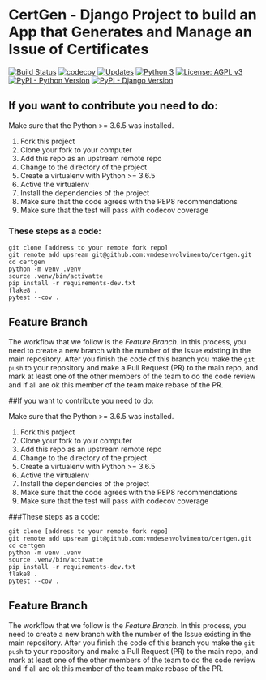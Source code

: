 # CertGen - Django Project to build an App that Generates and Manage an Issue of Certificates 

[![Build Status](https://travis-ci.org/Riverfount/pypro.svg?branch=master)](https://travis-ci.org/Riverfount/pypro)
[![codecov](https://codecov.io/gh/Riverfount/pypro/branch/master/graph/badge.svg)](https://codecov.io/gh/Riverfount/pypro)
[![Updates](https://pyup.io/repos/github/Riverfount/pypro/shield.svg)](https://pyup.io/repos/github/Riverfount/pypro/)
[![Python 3](https://pyup.io/repos/github/Riverfount/pypro/python-3-shield.svg)](https://pyup.io/repos/github/Riverfount/pypro/)
[![License: AGPL v3](https://img.shields.io/badge/License-AGPL%20v3-blue.svg?style=flat-square)](https://www.gnu.org/licenses/agpl-3.0)
[![PyPI - Python Version](https://img.shields.io/badge/Python%20Version-3.6.5-blue.svg?style=flat-square)](https://github.com/Riverfount/pypro)
[![PyPI - Django Version](https://img.shields.io/badge/Django%20Version-2.0.6-blue.svg?style=flat-square)](https://github.com/Riverfount/pypro)

## If you want to contribute you need to do:

Make sure that the Python >= 3.6.5 was installed.

1. Fork this project
2. Clone your fork to your computer
3. Add this repo as an upstream remote repo
4. Change to the directory of the project 
5. Create a virtualenv with Python >= 3.6.5
6. Active the virtualenv
7. Install the dependencies of the project
8. Make sure that the code agrees with the PEP8 recommendations
9. Make sure that the test will pass with codecov coverage

### These steps as a code:

```console
git clone [address to your remote fork repo]
git remote add upsream git@github.com:vmdesenvolvimento/certgen.git
cd certgen 
python -m venv .venv
source .venv/bin/activatte
pip install -r requirements-dev.txt
flake8 .
pytest --cov .
```

## Feature Branch

The workflow that we follow is the _Feature Branch_. In this process, you need to create a new branch with the number of
the Issue existing in the main repository. After you finish the code of this branch you make the `git push` to your
repository and make a Pull Request (PR) to the main repo, and mark at least one of the other members of the team to do
the code review and if all are ok this member of the team make rebase of the PR.   


##If you want to contribute you need to do:

Make sure that the Python >= 3.6.5 was installed.

1. Fork this project
2. Clone your fork to your computer
3. Add this repo as an upstream remote repo
4. Change to the directory of the project 
5. Create a virtualenv with Python >= 3.6.5
6. Active the virtualenv
7. Install the dependencies of the project
8. Make sure that the code agrees with the PEP8 recommendations
9. Make sure that the test will pass with codecov coverage


###These steps as a code:

```console
git clone [address to your remote fork repo]
git remote add upsream git@github.com:vmdesenvolvimento/certgen.git
cd certgen 
python -m venv .venv
source .venv/bin/activatte
pip install -r requirements-dev.txt
flake8 .
pytest --cov .
```

## Feature Branch

The workflow that we follow is the _Feature Branch_. In this process, you need to create a new branch with the number of
the Issue existing in the main repository. After you finish the code of this branch you make the `git push` to your
repository and make a Pull Request (PR) to the main repo, and mark at least one of the other members of the team to do
the code review and if all are ok this member of the team make rebase of the PR.   




